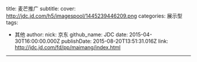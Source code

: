 title: 麦芒推广
subtitle: 
cover: http://jdc.jd.com/h5/imagespool/1445239446209.png
categories: 展示型
tags:
  - 其他
author:
  nick: 京东
  github_name: JDC
date: 2015-04-30T16:00:00.000Z
publishDate: 2015-08-20T13:51:31.016Z
link: http://jdc.jd.com/fd/pp/maimang/index.html
---
